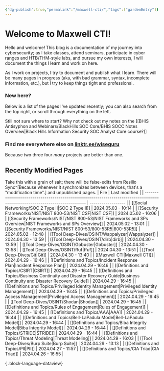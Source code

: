 ```yaml
---
{"dg-publish":true,"permalink":"/maxwell-cti/","tags":["gardenEntry"]}
---
```


# Welcome to Maxwell CTI!

Hello and welcome! This blog is a documentation of my journey into cybersecurity; as I take classes, attend seminars, participate in cyber ranges and HTB/THM-style labs, and pursue my own interests, I will document the things I learn and work on here.

As I work on projects, I try to document and publish what I learn. There will be many pages in progress (aka, with bad grammar, syntax, incomplete information, etc.), but I try to keep things tight and professional.

### New here?
Below is a list of the pages I've updated recently; you can also search from the top right, or scroll through everything on the left.

Still not sure where to start? Why not check out my notes on the [[BHIS Antisyphon and Webinars/BlackHills SOC Core/BHIS SOCC Notes Overview\|Black Hills Information Security SOC Analyst Core course?]] 


### Find me everywhere else on [linktr.ee/wiseguru](https://linktr.ee/wiseguru)
Because ~~two~~ ~~three~~ ~~four~~ *many* projects are better than one.


## Recently Modified Pages
Take this with a grain of salt; there will be false-edits from Resilio Sync^[Because whenever it synchronizes between devices, that's a "modification time".] and unpublished pages.
| File                                                                                                                           | Last modified      |
| ------------------------------------------------------------------------------------------------------------------------------ | ------------------ |
| [[Social Networking/SOC 2 Type II\|SOC 2 Type II]]                                                                          | 2024.05.03 - 10:14 |
| [[Security Frameworks/NIST/NIST 800-53/NIST CSF\|NIST CSF]]                                                                 | 2024.05.02 - 16:06 |
| [[Security Frameworks/NIST/NIST 800-53/NIST Frameworks and SPs Overview\|NIST Frameworks and SPs Overview]]                 | 2024.05.02 - 13:01 |
| [[Security Frameworks/NIST/NIST 800-53/800-53R5\|800-53R5]]                                                                 | 2024.05.02 - 12:48 |
| [[Tool Deep-Dives/OSINT/Wappalyzer\|Wappalyzer]]                                                                            | 2024.04.30 - 13:59 |
| [[Tool Deep-Dives/OSINT/dirb\|dirb]]                                                                                        | 2024.04.30 - 13:59 |
| [[Tool Deep-Dives/OSINT/Gobuster\|Gobuster]]                                                                                | 2024.04.30 - 13:58 |
| [[Tool Deep-Dives/OSINT/ffuf\|ffuf]]                                                                                        | 2024.04.30 - 13:51 |
| [[Tool Deep-Dives/Git\|Git]]                                                                                                | 2024.04.30 - 13:40 |
| [[Maxwell CTI\|Maxwell CTI]]                                                                                                | 2024.04.29 - 16:46 |
| [[Definitions and Topics/Incident Response Plan\|Incident Response Plan]]                                                   | 2024.04.29 - 16:46 |
| [[Definitions and Topics/CSIRT\|CSIRT]]                                                                                     | 2024.04.29 - 16:45 |
| [[Definitions and Topics/Business Continuity and Disaster Recovery Guide\|Business Continuity and Disaster Recovery Guide]] | 2024.04.29 - 16:45 |
| [[Definitions and Topics/Privileged Identity Management\|Privileged Identity Management]]                                   | 2024.04.29 - 16:45 |
| [[Definitions and Topics/Privileged Access Management\|Privileged Access Management]]                                       | 2024.04.29 - 16:45 |
| [[Tool Deep-Dives/OSINT/Shodan\|Shodan]]                                                                                    | 2024.04.29 - 16:45 |
| [[Definitions and Topics/Rules of Engagement\|Rules of Engagement]]                                                         | 2024.04.29 - 16:45 |
| [[Definitions and Topics/AAA\|AAA]]                                                                                         | 2024.04.29 - 16:44 |
| [[Definitions and Topics/Bell-LaPadula Model\|Bell-LaPadula Model]]                                                         | 2024.04.29 - 16:44 |
| [[Definitions and Topics/Biba Integrity Model\|Biba Integrity Model]]                                                       | 2024.04.29 - 16:44 |
| [[Definitions and Topics/STRIDE\|STRIDE]]                                                                                   | 2024.04.29 - 16:44 |
| [[Definitions and Topics/Threat Modeling\|Threat Modeling]]                                                                 | 2024.04.29 - 16:03 |
| [[Tool Deep-Dives/Burp Suite\|Burp Suite]]                                                                                  | 2024.04.29 - 13:13 |
| [[Definitions and Topics/PII\|PII]]                                                                                         | 2024.04.27 - 11:57 |
| [[Definitions and Topics/CIA Triad\|CIA Triad]]                                                                             | 2024.04.26 - 16:55 |

{ .block-language-dataview}